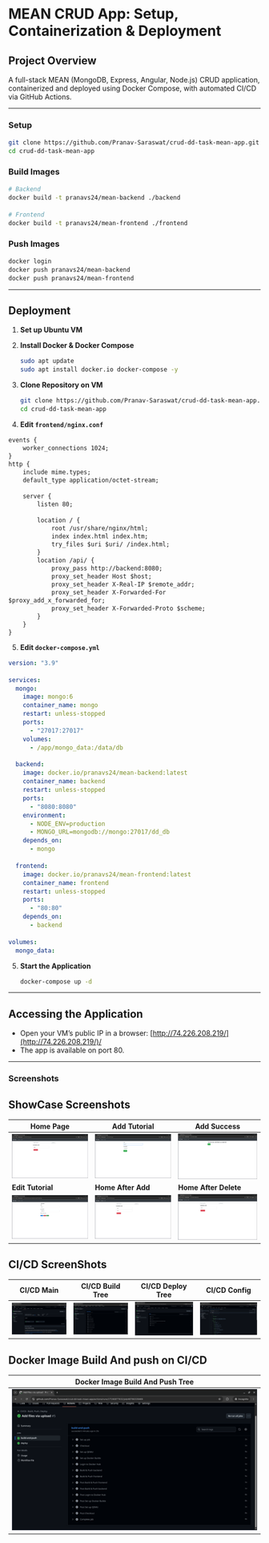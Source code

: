 # MEAN CRUD App: Setup, Containerization & Deployment


## Project Overview

A full-stack MEAN (MongoDB, Express, Angular, Node.js) CRUD application, containerized and deployed using Docker Compose, with automated CI/CD via GitHub Actions.

---
### Setup
```bash
git clone https://github.com/Pranav-Saraswat/crud-dd-task-mean-app.git
cd crud-dd-task-mean-app
```

### Build Images

```bash
# Backend
docker build -t pranavs24/mean-backend ./backend

# Frontend
docker build -t pranavs24/mean-frontend ./frontend
```

### Push Images

```bash
docker login
docker push pranavs24/mean-backend
docker push pranavs24/mean-frontend
```

---

## Deployment

1. **Set up Ubuntu VM** 
2. **Install Docker & Docker Compose**
	 ```bash
	 sudo apt update
	 sudo apt install docker.io docker-compose -y
	 ```

3. **Clone Repository on VM**
	 ```bash
	 git clone https://github.com/Pranav-Saraswat/crud-dd-task-mean-app.git
	 cd crud-dd-task-mean-app
	 ```

4. **Edit `frontend/nginx.conf`**
```
events {
    worker_connections 1024;
}
http {
    include mime.types;
    default_type application/octet-stream;

    server {
        listen 80;

        location / {
            root /usr/share/nginx/html;
            index index.html index.htm;
            try_files $uri $uri/ /index.html;
        }
        location /api/ {
            proxy_pass http://backend:8080;
            proxy_set_header Host $host;
            proxy_set_header X-Real-IP $remote_addr;
            proxy_set_header X-Forwarded-For $proxy_add_x_forwarded_for;
            proxy_set_header X-Forwarded-Proto $scheme;
        }
    }
}
```

5. **Edit `docker-compose.yml`**  

```yaml
version: "3.9"

services:
  mongo:
    image: mongo:6
    container_name: mongo
    restart: unless-stopped
    ports:
      - "27017:27017"
    volumes:
      - /app/mongo_data:/data/db

  backend:
    image: docker.io/pranavs24/mean-backend:latest
    container_name: backend
    restart: unless-stopped
    ports:
      - "8080:8080"
    environment:
      - NODE_ENV=production
      - MONGO_URL=mongodb://mongo:27017/dd_db
    depends_on:
      - mongo

  frontend:
    image: docker.io/pranavs24/mean-frontend:latest
    container_name: frontend
    restart: unless-stopped
    ports:
      - "80:80"
    depends_on:
      - backend

volumes:
  mongo_data:
```

5. **Start the Application**
	 ```bash
	 docker-compose up -d
	 ```

---




## Accessing the Application

- Open your VM’s public IP in a browser: [http://74.226.208.219/](http://74.226.208.219/)/
- The app is available on port 80.

---

### Screenshots


## ShowCase Screenshots

| Home Page                | Add Tutorial                | Add Success                  |
|--------------------------|-----------------------------|------------------------------|
| ![Home](screenshots/home.png) | ![Add Tutorial](screenshots/add.png) | ![Add Success](screenshots/add_sucess.png) |
|  **Edit Tutorial**        | **Home After Add**          | **Home After Delete**        |
| ![Edit Tutorial](screenshots/edit.png) | ![Home After Add](screenshots/home_after_add.png) | ![Home After Delete](screenshots/home_after_delete.png) |

## CI/CD ScreenShots
| **CI/CD Main** | **CI/CD Build Tree** | **CI/CD Deploy Tree** | **CI/CD Config** |
|----------------|---------------------|----------------------|------------------|
| ![CI/CD Main](screenshots/cicd_main.png) | ![CI/CD Build Tree](screenshots/cicd_build_tree.png) | ![CI/CD Deploy Tree](screenshots/cicd_deploy_tree.png) | ![CI/CD Config](screenshots/cicd_conf.png) |

## Docker Image Build And push on CI/CD
|**Docker Image Build And Push Tree**|
|---------|
|![Docker Image Build And Push Tree](screenshots/cicd_build_tree.png)|
